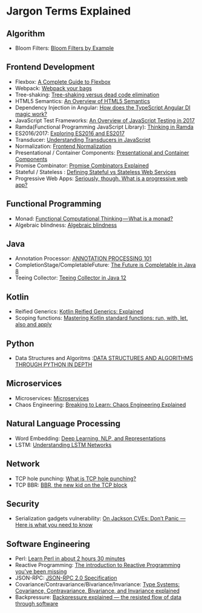 # Jargon Terms Explained

## Algorithm

- Bloom Filters: [Bloom Filters by Example](https://llimllib.github.io/bloomfilter-tutorial/)  

## Frontend Development

- Flexbox: [A Complete Guide to Flexbox](https://css-tricks.com/snippets/css/a-guide-to-flexbox/)
- Webpack: [Webpack your bags](https://blog.madewithlove.be/post/webpack-your-bags/)
- Tree-shaking: [Tree-shaking versus dead code elimination](https://medium.com/@Rich_Harris/tree-shaking-versus-dead-code-elimination-d3765df85c80)
- HTML5 Semantics: [An Overview of HTML5 Semantics](https://codepen.io/mi-lee/post/an-overview-of-html5-semantics)
- Dependency Injection in Angular: [How does the TypeScript Angular DI magic work?](http://nicholasjohnson.com/blog/how-angular2-di-works-with-typescript/)
- JavaScript Test Frameworks: [An Overview of JavaScript Testing in 2017](https://medium.com/powtoon-engineering/a-complete-guide-to-testing-javascript-in-2017-a217b4cd5a2a)
- Ramda(Functional Programming JavaScript Library): [Thinking in Ramda](http://randycoulman.com/blog/categories/thinking-in-ramda/)
- ES2016/2017: [Exploring ES2016 and ES2017](http://exploringjs.com/es2016-es2017/index.html)
- Transducer: [Understanding Transducers in JavaScript](https://medium.com/@roman01la/understanding-transducers-in-javascript-3500d3bd9624)
- Normalization: [Frontend Normalization](https://medium.com/@roman01la/understanding-transducers-in-javascript-3500d3bd9624)
- Presentational / Container Components: [Presentational and Container Components](https://medium.com/@dan_abramov/smart-and-dumb-components-7ca2f9a7c7d0) 
- Promise Combinator: [Promise Combinators Explained](https://pawelgrzybek.com/promise-combinators-explained/) 
- Stateful / Stateless : [Defining Stateful vs Stateless Web Services](https://nordicapis.com/defining-stateful-vs-stateless-web-services/)
- Progressive Web Apps: [Seriously, though. What is a progressive web app?](https://medium.com/@amberleyjohanna/seriously-though-what-is-a-progressive-web-app-56130600a093)

## Functional Programming

- Monad: [Functional Computational Thinking — What is a monad?](https://hackernoon.com/functional-computational-thinking-what-is-a-monad-2adea91154e)
- Algebraic blindness: [Algebraic blindness](https://github.com/quchen/articles/blob/master/algebraic-blindness.md)

## Java

- Annotation Processor: [ANNOTATION PROCESSING 101](http://hannesdorfmann.com/annotation-processing/annotationprocessing101)
- CompletionStage/CompletableFuture: [The Future is Completable in Java 8](http://www.jesperdj.com/2015/09/26/the-future-is-completable-in-java-8/)  
- Teeing Collector: [Teeing Collector in Java 12](https://blog.codefx.org/java/teeing-collector/)  

## Kotlin

- Reified Generics: [Kotlin Reified Generics: Explained](https://dev.to/cjbrooks12/kotlin-reified-generics-explained-3mie)  
- Scoping functions: [Mastering Kotlin standard functions: run, with, let, also and apply](https://medium.com/@elye.project/mastering-kotlin-standard-functions-run-with-let-also-and-apply-9cd334b0ef84)  

## Python

- Data Structures and Algoritms :[DATA STRUCTURES AND ALGORITHMS THROUGH PYTHON IN DEPTH](https://bit.ly/2pbN2G3)

## Microservices

- Microservices: [Microservices](http://martinfowler.com/articles/microservices.html)  
- Chaos Engineering: [Breaking to Learn: Chaos Engineering Explained](https://blog.newrelic.com/engineering/chaos-engineering-explained/) 

## Natural Language Processing

- Word Embedding: [Deep Learning, NLP, and Representations](http://colah.github.io/posts/2014-07-NLP-RNNs-Representations/)
- LSTM: [Understanding LSTM Networks](http://colah.github.io/posts/2015-08-Understanding-LSTMs/)

## Network

- TCP hole punching: [What is TCP hole punching?](http://www.acooke.org/cute/WhatisTCPh1.html)  
- TCP BBR: [BBR, the new kid on the TCP block](https://blog.apnic.net/2017/05/09/bbr-new-kid-tcp-block/)  

## Security

- Serialization gadgets vulnerability: [On Jackson CVEs: Don’t Panic — Here is what you need to know](https://medium.com/@cowtowncoder/on-jackson-cves-dont-panic-here-is-what-you-need-to-know-54cd0d6e8062)

## Software Engineering

- Perl: [Learn Perl in about 2 hours 30 minutes](https://qntm.org/files/perl/perl.html)
- Reactive Programming: [The introduction to Reactive Programming you've been missing](https://gist.github.com/staltz/868e7e9bc2a7b8c1f754)
- JSON-RPC: [JSON-RPC 2.0 Specification](http://www.jsonrpc.org/specification)
- Covariance/Contravariance/Bivariance/Invariance: [Type Systems: Covariance, Contravariance, Bivariance, and Invariance explained
  ](https://medium.com/@thejameskyle/type-systems-covariance-contravariance-bivariance-and-invariance-explained-35f43d1110f8)
- Backpressure: [Backpressure explained — the resisted flow of data through software](https://medium.com/@jayphelps/backpressure-explained-the-flow-of-data-through-software-2350b3e77ce7)  


